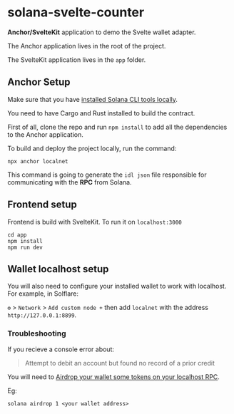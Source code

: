 # solana-svelte-counter

**Anchor/SvelteKit** application to demo the Svelte wallet adapter. 

The Anchor application lives in the root of the project. 

The SvelteKit application lives in the `app` folder.

## Anchor Setup

Make sure that you have [installed Solana CLI tools locally](https://docs.solana.com/cli/install-solana-cli-tools).

You need to have Cargo and Rust installed to build the contract. 

First of all, clone the repo and run `npm install` to add all the dependencies to the Anchor application. 

To build and deploy the project locally, run the command:

```
npx anchor localnet
```

This command is going to generate the `idl json` file responsible for communicating with the **RPC** from Solana.

## Frontend setup

Frontend is build with SvelteKit. To run it on `localhost:3000`

```
cd app
npm install
npm run dev
```

## Wallet localhost setup

You will also need to configure your installed wallet to work with localhost. For example, in Solflare:

`⚙️` > `Network` > `Add custom node +` then add `localnet` with the address `http://127.0.0.1:8899`.

### Troubleshooting

If you recieve a console error about:

> Attempt to debit an account but found no record of a prior credit

You will need to [Airdrop your wallet some tokens on your localhost RPC](https://docs.solana.com/cli/transfer-tokens).

Eg:

```
solana airdrop 1 <your wallet address>
```
